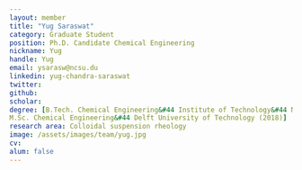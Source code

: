 ```yaml
---
layout: member
title: "Yug Saraswat"
category: Graduate Student
position: Ph.D. Candidate Chemical Engineering
nickname: Yug
handle: Yug
email: ysarasw@ncsu.du
linkedin: yug-chandra-saraswat
twitter: 
github: 
scholar:
degree: [B.Tech. Chemical Engineering&#44 Institute of Technology&#44 Nirma University (2016),
M.Sc. Chemical Engineering&#44 Delft University of Technology (2018)] 
research area: Colloidal suspension rheology 
image: /assets/images/team/yug.jpg
cv: 
alum: false
---
```

